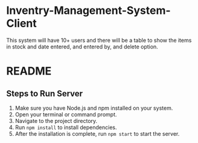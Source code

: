# Inventry-Management-System-Client
This system will have 10+ users and there will be a table to show the items in stock and date entered, and entered by, and delete option.

# README

## Steps to Run Server
1. Make sure you have Node.js and npm installed on your system.
2. Open your terminal or command prompt.
3. Navigate to the project directory.
4. Run `npm install` to install dependencies.
5. After the installation is complete, run `npm start` to start the server.

